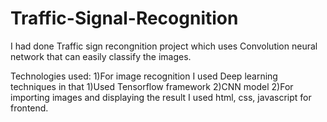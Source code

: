 # Traffic-Signal-Recognition
I had done Traffic sign recongnition project which uses Convolution neural network that can easily classify the images.

Technologies used:
1)For image recognition I used Deep learning techniques in that
  1)Used Tensorflow framework
  2)CNN model
2)For importing images and displaying the result I used html, css, javascript for frontend.
